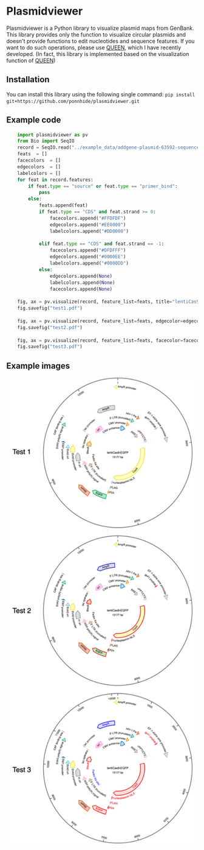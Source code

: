 # Plasmidviewer
Plasmidviewer is a Python library to visualize plasmid maps from GenBank.
This library provides only the function to visualize circular plasmids and doesn't provide functions to edit nucleotides and sequence features.
If you want to do such operations, please use [QUEEN](https://github.com/yachielab/QUEEN), which I have recently developed.
(In fact, this library is implemented based on the visualization function of [QUEEN](https://github.com/yachielab/QUEEN)) 

## Installation
You can install this library using the following single command:
`pip install git+https://github.com/ponnhide/plasmidviewer.git`

## Example code

```python
    import plasmidviewer as pv
    from Bio import SeqIO
    record = SeqIO.read("../example_data/addgene-plasmid-63592-sequence-334654.gbk", format="genbank") 
    feats  = []
    facecolors  = []
    edgecolors  = []
    labelcolors = [] 
    for feat in record.features:
        if feat.type == "source" or feat.type == "primer_bind":
            pass 
        else:
            feats.append(feat)  
            if feat.type == "CDS" and feat.strand >= 0:
                facecolors.append("#FFDFDF")
                edgecolors.append("#EE0000") 
                labelcolors.append("#DD0000") 

            elif feat.type == "CDS" and feat.strand == -1:
                facecolors.append("#DFDFFF")
                edgecolors.append("#0000EE") 
                labelcolors.append("#0000DD") 
            else:
                edgecolors.append(None)
                labelcolors.append(None)
                facecolors.append(None)

    fig, ax = pv.visualize(record, feature_list=feats, title="lentiCas9-EGFP")
    fig.savefig("test1.pdf")
    
    fig, ax = pv.visualize(record, feature_list=feats, edgecolor=edgecolors, title="lentiCas9-EGFP")
    fig.savefig("test2.pdf") 
    
    fig, ax = pv.visualize(record, feature_list=feats, facecolor=facecolors, edgecolor=edgecolors, labelcolor=labelcolors, title="lentiCas9-EGFP", tick_interval=1000)
    fig.savefig("test3.pdf") 
```

## Example images
<img src="img/example.png" width="600x600">
